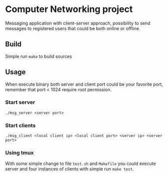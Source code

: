 # Computer Networking project
Messaging application with client-server approach, possibility to send messages to registered users that could be both online or offline.

## Build
Simple run `make` to build sources

## Usage
When execute binary both server and client port could be your favorite port, remember that port < 1024 require root permission.
### Start server
```./msg_server <server port>```
### Start clients
```./msg_client <local client ip> <local client port> <server ip> <server port>```
### Using tmux
With some simple change to file `test.sh` and `Makefile` you could execute server and four instances of clients with simple run `make test`.
